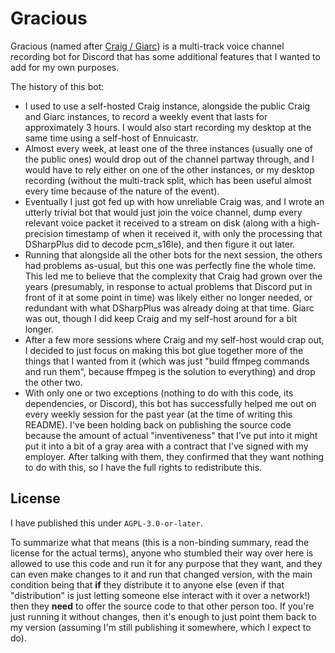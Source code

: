 # Gracious

Gracious (named after [Craig / Giarc](https://craig.chat)) is a multi-track voice channel recording bot for Discord that has some additional features that I wanted to add for my own purposes.

The history of this bot:
- I used to use a self-hosted Craig instance, alongside the public Craig and Giarc instances, to record a weekly event that lasts for approximately 3 hours.  I would also start recording my desktop at the same time using a self-host of Ennuicastr.
- Almost every week, at least one of the three instances (usually one of the public ones) would drop out of the channel partway through, and I would have to rely either on one of the other instances, or my desktop recording (without the multi-track split, which has been useful almost every time because of the nature of the event).
- Eventually I just got fed up with how unreliable Craig was, and I wrote an utterly trivial bot that would just join the voice channel, dump every relevant voice packet it received to a stream on disk (along with a high-precision timestamp of when it received it, with only the processing that DSharpPlus did to decode pcm_s16le), and then figure it out later.
- Running that alongside all the other bots for the next session, the others had problems as-usual, but this one was perfectly fine the whole time.  This led me to believe that the complexity that Craig had grown over the years (presumably, in response to actual problems that Discord put in front of it at some point in time) was likely either no longer needed, or redundant with what DSharpPlus was already doing at that time.  Giarc was out, though I did keep Craig and my self-host around for a bit longer.
- After a few more sessions where Craig and my self-host would crap out, I decided to just focus on making this bot glue together more of the things that I wanted from it (which was just "build ffmpeg commands and run them", because ffmpeg is the solution to everything) and drop the other two.
- With only one or two exceptions (nothing to do with this code, its dependencies, or Discord), this bot has successfully helped me out on every weekly session for the past year (at the time of writing this README).  I've been holding back on publishing the source code because the amount of actual "inventiveness" that I've put into it might put it into a bit of a gray area with a contract that I've signed with my employer.  After talking with them, they confirmed that they want nothing to do with this, so I have the full rights to redistribute this.

## License

I have published this under `AGPL-3.0-or-later`.

To summarize what that means (this is a non-binding summary, read the license for the actual terms), anyone who stumbled their way over here is allowed to use this code and run it for any purpose that they want, and they can even make changes to it and run that changed version, with the main condition being that **if** they distribute it to anyone else (even if that "distribution" is just letting someone else interact with it over a network!) then they **need** to offer the source code to that other person too.  If you're just running it without changes, then it's enough to just point them back to my version (assuming I'm still publishing it somewhere, which I expect to do).